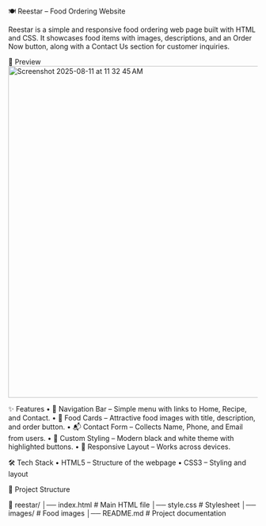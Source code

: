 🍽️ Reestar – Food Ordering Website

Reestar is a simple and responsive food ordering web page built with HTML and CSS.
It showcases food items with images, descriptions, and an Order Now button, along with a Contact Us section for customer inquiries.

📸 Preview
<img width="1439" height="668" alt="Screenshot 2025-08-11 at 11 32 45 AM" src="https://github.com/user-attachments/assets/0c326b6c-7257-4db7-8cb8-cc2bdf21bd15" />

✨ Features
	•	📌 Navigation Bar – Simple menu with links to Home, Recipe, and Contact.
	•	🍔 Food Cards – Attractive food images with title, description, and order button.
	•	📬 Contact Form – Collects Name, Phone, and Email from users.
	•	🎨 Custom Styling – Modern black and white theme with highlighted buttons.
	•	📱 Responsive Layout – Works across devices.

 🛠️ Tech Stack
	•	HTML5 – Structure of the webpage
	•	CSS3 – Styling and layout

📂 Project Structure

📁 reestar/
│── index.html       # Main HTML file
│── style.css        # Stylesheet
│── images/          # Food images
│── README.md        # Project documentation

